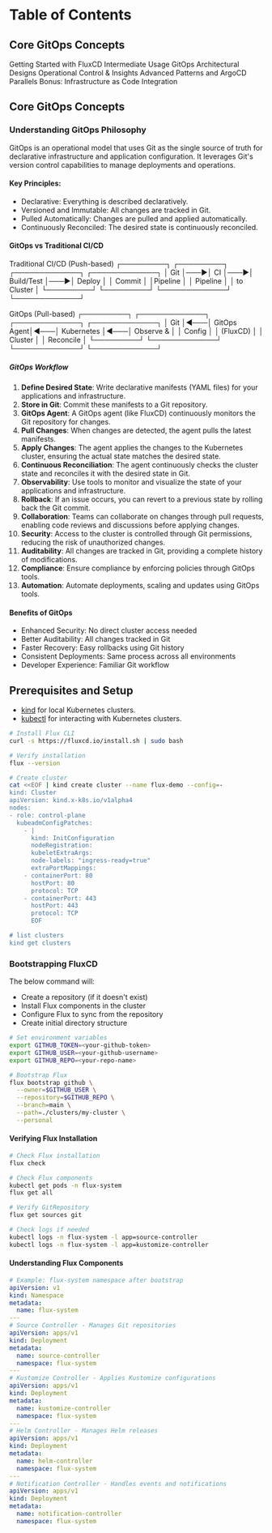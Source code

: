 # Table of Contents

## Core GitOps Concepts
Getting Started with FluxCD
Intermediate Usage
GitOps Architectural Designs
Operational Control & Insights
Advanced Patterns and ArgoCD Parallels
Bonus: Infrastructure as Code Integration

## Core GitOps Concepts

### Understanding GitOps Philosophy
   
GitOps is an operational model that uses Git as the single source of truth for declarative infrastructure and application configuration. It leverages Git's version control capabilities to manage deployments and operations. 

#### Key Principles:

- Declarative: Everything is described declaratively.
- Versioned and Immutable: All changes are tracked in Git.
- Pulled Automatically: Changes are pulled and applied automatically.
- Continuously Reconciled: The desired state is continuously reconciled.

#### GitOps vs Traditional CI/CD

Traditional CI/CD (Push-based)
┌─────────┐    ┌─────────┐    ┌─────────────┐    ┌─────────────┐
│   Git   │───▶│   CI    │───▶│ Build/Test  │───▶│   Deploy    │
│ Commit  │    │Pipeline │    │   Pipeline  │    │ to Cluster  │
└─────────┘    └─────────┘    └─────────────┘    └─────────────┘

GitOps (Pull-based)
┌─────────┐    ┌─────────────┐    ┌─────────────┐    ┌─────────────┐
│   Git   │◄───│ GitOps Agent│◄───│ Kubernetes  │◄───│  Observe &  │
│ Config  │    │ (FluxCD)    │    │  Cluster    │    │ Reconcile   │
└─────────┘    └─────────────┘    └─────────────┘    └─────────────┘

##### GitOps Workflow

1. **Define Desired State**: Write declarative manifests (YAML files) for your applications and infrastructure.
2. **Store in Git**: Commit these manifests to a Git repository.
3. **GitOps Agent**: A GitOps agent (like FluxCD) continuously monitors the Git repository for changes.
4. **Pull Changes**: When changes are detected, the agent pulls the latest manifests.
5. **Apply Changes**: The agent applies the changes to the Kubernetes cluster, ensuring the actual state matches the desired state.
6. **Continuous Reconciliation**: The agent continuously checks the cluster state and reconciles it with the desired state in Git.
7. **Observability**: Use tools to monitor and visualize the state of your applications and infrastructure.
8. **Rollback**: If an issue occurs, you can revert to a previous state by rolling back the Git commit.
9. **Collaboration**: Teams can collaborate on changes through pull requests, enabling code reviews and discussions before applying changes.
10. **Security**: Access to the cluster is controlled through Git permissions, reducing the risk of unauthorized changes.
11. **Auditability**: All changes are tracked in Git, providing a complete history of modifications.
12. **Compliance**: Ensure compliance by enforcing policies through GitOps tools.
13. **Automation**: Automate deployments, scaling and updates using GitOps tools.

#### Benefits of GitOps

- Enhanced Security: No direct cluster access needed
- Better Auditability: All changes tracked in Git
- Faster Recovery: Easy rollbacks using Git history
- Consistent Deployments: Same process across all environments
- Developer Experience: Familiar Git workflow

## Prerequisites and Setup

- [kind](https://kind.sigs.k8s.io/docs/user/quick-start/) for local Kubernetes clusters.
- [kubectl](https://kubernetes.io/docs/tasks/tools/) for interacting with Kubernetes clusters.

```bash 
# Install Flux CLI
curl -s https://fluxcd.io/install.sh | sudo bash

# Verify installation
flux --version

# Create cluster
cat <<EOF | kind create cluster --name flux-demo --config=-
kind: Cluster
apiVersion: kind.x-k8s.io/v1alpha4
nodes:
- role: control-plane
  kubeadmConfigPatches:
    - |
      kind: InitConfiguration
      nodeRegistration:
      kubeletExtraArgs:
      node-labels: "ingress-ready=true"
      extraPortMappings:
    - containerPort: 80
      hostPort: 80
      protocol: TCP
    - containerPort: 443
      hostPort: 443
      protocol: TCP
      EOF

# list clusters
kind get clusters
```

### Bootstrapping FluxCD

The below command will:

- Create a repository (if it doesn't exist)
- Install Flux components in the cluster
- Configure Flux to sync from the repository
- Create initial directory structure

```bash
# Set environment variables
export GITHUB_TOKEN=<your-github-token>
export GITHUB_USER=<your-github-username>
export GITHUB_REPO=<your-repo-name>

# Bootstrap Flux
flux bootstrap github \
  --owner=$GITHUB_USER \
  --repository=$GITHUB_REPO \
  --branch=main \
  --path=./clusters/my-cluster \
  --personal
```

#### Verifying Flux Installation

```bash
# Check Flux installation
flux check

# Check Flux components
kubectl get pods -n flux-system
flux get all

# Verify GitRepository
flux get sources git

# Check logs if needed
kubectl logs -n flux-system -l app=source-controller
kubectl logs -n flux-system -l app=kustomize-controller
```

#### Understanding Flux Components

```yaml
# Example: flux-system namespace after bootstrap
apiVersion: v1
kind: Namespace
metadata:
  name: flux-system
---
# Source Controller - Manages Git repositories
apiVersion: apps/v1
kind: Deployment
metadata:
  name: source-controller
  namespace: flux-system
---
# Kustomize Controller - Applies Kustomize configurations
apiVersion: apps/v1
kind: Deployment
metadata:
  name: kustomize-controller
  namespace: flux-system
---
# Helm Controller - Manages Helm releases
apiVersion: apps/v1
kind: Deployment
metadata:
  name: helm-controller
  namespace: flux-system
---
# Notification Controller - Handles events and notifications
apiVersion: apps/v1
kind: Deployment
metadata:
  name: notification-controller
  namespace: flux-system
```
